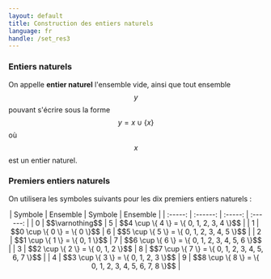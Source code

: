 ```yaml
---
layout: default
title: Construction des entiers naturels
language: fr
handle: /set_res3
---
```


<script src="https://cdn.mathjax.org/mathjax/latest/MathJax.js?config=TeX-AMS-MML_HTMLorMML" type="text/javascript"></script>

### Entiers naturels
On appelle **entier naturel** l'ensemble vide, ainsi que tout ensemble $$y$$ pouvant s'écrire sous la forme $$y = x \cup \{ x \}$$ où $$x$$ est un entier naturel.

### Premiers entiers naturels
On utilisera les symboles suivants pour les dix premiers entiers naturels :

<p align="center">
| Symbole | Ensemble | Symbole | Ensemble |
| :-----: | :------: | :-----: | :------: |
| 0 | $$\varnothing$$ | 5 | $$4 \cup \{ 4 \} = \{ 0, 1, 2, 3, 4 \}$$ |
| 1 | $$0 \cup \{ 0 \} = \{ 0 \}$$ | 6 | $$5 \cup \{ 5 \} = \{ 0, 1, 2, 3, 4, 5 \}$$ |
| 2 | $$1 \cup \{ 1 \} = \{ 0, 1 \}$$ | 7 | $$6 \cup \{ 6 \} = \{ 0, 1, 2, 3, 4, 5, 6 \}$$ |
| 3 | $$2 \cup \{ 2 \} = \{ 0, 1, 2 \}$$ | 8 | $$7 \cup \{ 7 \} = \{ 0, 1, 2, 3, 4, 5, 6, 7 \}$$ |
| 4 | $$3 \cup \{ 3 \} = \{ 0, 1, 2, 3 \}$$ | 9 | $$8 \cup \{ 8 \} = \{ 0, 1, 2, 3, 4, 5, 6, 7, 8 \}$$ |
</p>
